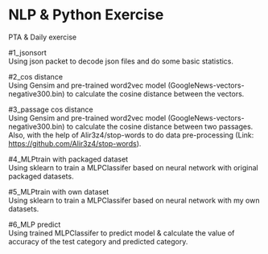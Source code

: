 # NLP & Python Exercise
PTA &amp; Daily exercise  
  
#1_jsonsort  
Using json packet to decode json files and do some basic statistics.  
  
#2_cos distance  
Using Gensim and pre-trained word2vec model (GoogleNews-vectors-negative300.bin) to calculate the cosine distance between the vectors.  
  
#3_passage cos distance  
Using Gensim and pre-trained word2vec model (GoogleNews-vectors-negative300.bin) to calculate the cosine distance between two passages.  
Also, with the help of Alir3z4/stop-words to do data pre-processing (Link: https://github.com/Alir3z4/stop-words).  
  
#4_MLPtrain with packaged dataset  
Using sklearn to train a MLPClassifer based on neural network with original packaged datasets.  
  
#5_MLPtrain with own dataset  
Using sklearn to train a MLPClassifer based on neural network with my own datasets.  
  
#6_MLP predict  
Using trained MLPClassifer to predict model & calculate the value of accuracy of the test category and predicted category.  
  
  
